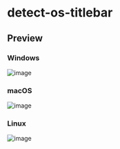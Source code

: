 # detect-os-titlebar

## Preview
### 
### Windows
![image](https://i.imgur.com/8O1kfpW.png)

### macOS
![image](https://i.imgur.com/AAEgdUx.png)

### Linux
![image](https://i.imgur.com/A1Smkpr.png)
